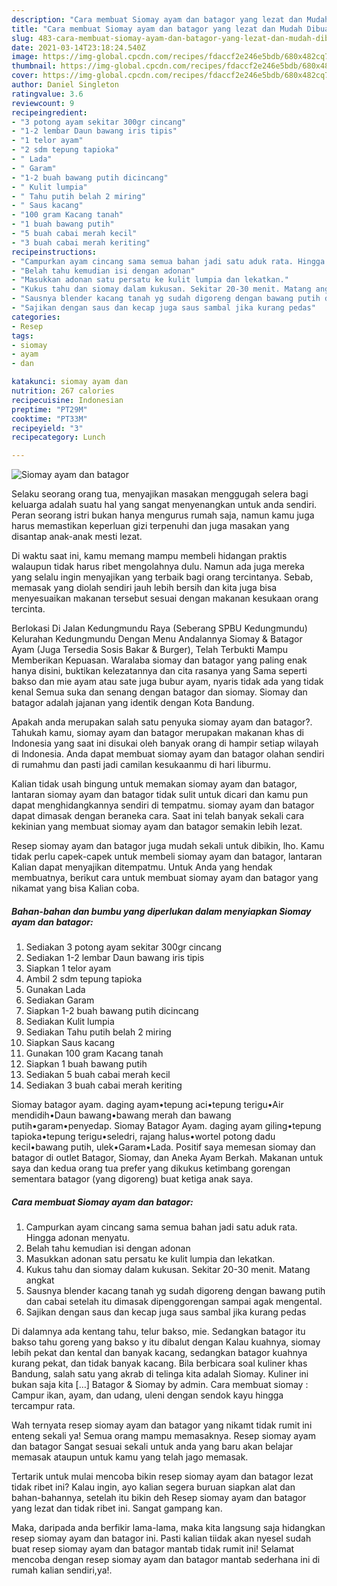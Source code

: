 ```yaml
---
description: "Cara membuat Siomay ayam dan batagor yang lezat dan Mudah Dibuat"
title: "Cara membuat Siomay ayam dan batagor yang lezat dan Mudah Dibuat"
slug: 483-cara-membuat-siomay-ayam-dan-batagor-yang-lezat-dan-mudah-dibuat
date: 2021-03-14T23:18:24.540Z
image: https://img-global.cpcdn.com/recipes/fdaccf2e246e5bdb/680x482cq70/siomay-ayam-dan-batagor-foto-resep-utama.jpg
thumbnail: https://img-global.cpcdn.com/recipes/fdaccf2e246e5bdb/680x482cq70/siomay-ayam-dan-batagor-foto-resep-utama.jpg
cover: https://img-global.cpcdn.com/recipes/fdaccf2e246e5bdb/680x482cq70/siomay-ayam-dan-batagor-foto-resep-utama.jpg
author: Daniel Singleton
ratingvalue: 3.6
reviewcount: 9
recipeingredient:
- "3 potong ayam sekitar 300gr cincang"
- "1-2 lembar Daun bawang iris tipis"
- "1 telor ayam"
- "2 sdm tepung tapioka"
- " Lada"
- " Garam"
- "1-2 buah bawang putih dicincang"
- " Kulit lumpia"
- " Tahu putih belah 2 miring"
- " Saus kacang"
- "100 gram Kacang tanah"
- "1 buah bawang putih"
- "5 buah cabai merah kecil"
- "3 buah cabai merah keriting"
recipeinstructions:
- "Campurkan ayam cincang sama semua bahan jadi satu aduk rata. Hingga adonan menyatu."
- "Belah tahu kemudian isi dengan adonan"
- "Masukkan adonan satu persatu ke kulit lumpia dan lekatkan."
- "Kukus tahu dan siomay dalam kukusan. Sekitar 20-30 menit. Matang angkat"
- "Sausnya blender kacang tanah yg sudah digoreng dengan bawang putih dan cabai setelah itu dimasak dipenggorengan sampai agak mengental."
- "Sajikan dengan saus dan kecap juga saus sambal jika kurang pedas"
categories:
- Resep
tags:
- siomay
- ayam
- dan

katakunci: siomay ayam dan 
nutrition: 267 calories
recipecuisine: Indonesian
preptime: "PT29M"
cooktime: "PT33M"
recipeyield: "3"
recipecategory: Lunch

---
```



![Siomay ayam dan batagor](https://img-global.cpcdn.com/recipes/fdaccf2e246e5bdb/680x482cq70/siomay-ayam-dan-batagor-foto-resep-utama.jpg)

Selaku seorang orang tua, menyajikan masakan menggugah selera bagi keluarga adalah suatu hal yang sangat menyenangkan untuk anda sendiri. Peran seorang istri bukan hanya mengurus rumah saja, namun kamu juga harus memastikan keperluan gizi terpenuhi dan juga masakan yang disantap anak-anak mesti lezat.

Di waktu  saat ini, kamu memang mampu membeli hidangan praktis walaupun tidak harus ribet mengolahnya dulu. Namun ada juga mereka yang selalu ingin menyajikan yang terbaik bagi orang tercintanya. Sebab, memasak yang diolah sendiri jauh lebih bersih dan kita juga bisa menyesuaikan makanan tersebut sesuai dengan makanan kesukaan orang tercinta. 

Berlokasi Di Jalan Kedungmundu Raya (Seberang SPBU Kedungmundu) Kelurahan Kedungmundu Dengan Menu Andalannya Siomay &amp; Batagor Ayam (Juga Tersedia Sosis Bakar &amp; Burger), Telah Terbukti Mampu Memberikan Kepuasan. Waralaba siomay dan batagor yang paling enak hanya disini, buktikan kelezatannya dan cita rasanya yang Sama seperti bakso dan mie ayam atau sate juga bubur ayam, nyaris tidak ada yang tidak kenal Semua suka dan senang dengan batagor dan siomay. Siomay dan batagor adalah jajanan yang identik dengan Kota Bandung.

Apakah anda merupakan salah satu penyuka siomay ayam dan batagor?. Tahukah kamu, siomay ayam dan batagor merupakan makanan khas di Indonesia yang saat ini disukai oleh banyak orang di hampir setiap wilayah di Indonesia. Anda dapat membuat siomay ayam dan batagor olahan sendiri di rumahmu dan pasti jadi camilan kesukaanmu di hari liburmu.

Kalian tidak usah bingung untuk memakan siomay ayam dan batagor, lantaran siomay ayam dan batagor tidak sulit untuk dicari dan kamu pun dapat menghidangkannya sendiri di tempatmu. siomay ayam dan batagor dapat dimasak dengan beraneka cara. Saat ini telah banyak sekali cara kekinian yang membuat siomay ayam dan batagor semakin lebih lezat.

Resep siomay ayam dan batagor juga mudah sekali untuk dibikin, lho. Kamu tidak perlu capek-capek untuk membeli siomay ayam dan batagor, lantaran Kalian dapat menyajikan ditempatmu. Untuk Anda yang hendak membuatnya, berikut cara untuk membuat siomay ayam dan batagor yang nikamat yang bisa Kalian coba.

<!--inarticleads1-->

##### Bahan-bahan dan bumbu yang diperlukan dalam menyiapkan Siomay ayam dan batagor:

1. Sediakan 3 potong ayam sekitar 300gr cincang
1. Sediakan 1-2 lembar Daun bawang iris tipis
1. Siapkan 1 telor ayam
1. Ambil 2 sdm tepung tapioka
1. Gunakan  Lada
1. Sediakan  Garam
1. Siapkan 1-2 buah bawang putih dicincang
1. Sediakan  Kulit lumpia
1. Sediakan  Tahu putih belah 2 miring
1. Siapkan  Saus kacang
1. Gunakan 100 gram Kacang tanah
1. Siapkan 1 buah bawang putih
1. Sediakan 5 buah cabai merah kecil
1. Sediakan 3 buah cabai merah keriting


Siomay batagor ayam. daging ayam•tepung aci•tepung terigu•Air mendidih•Daun bawang•bawang merah dan bawang putih•garam•penyedap. Siomay Batagor Ayam. daging ayam giling•tepung tapioka•tepung terigu•seledri, rajang halus•wortel potong dadu kecil•bawang putih, ulek•Garam•Lada. Positif saya memesan siomay dan batagor di outlet Batagor, Siomay, dan Aneka Ayam Berkah. Makanan untuk saya dan kedua orang tua prefer yang dikukus ketimbang gorengan sementara batagor (yang digoreng) buat ketiga anak saya. 

<!--inarticleads2-->

##### Cara membuat Siomay ayam dan batagor:

1. Campurkan ayam cincang sama semua bahan jadi satu aduk rata. Hingga adonan menyatu.
1. Belah tahu kemudian isi dengan adonan
1. Masukkan adonan satu persatu ke kulit lumpia dan lekatkan.
1. Kukus tahu dan siomay dalam kukusan. Sekitar 20-30 menit. Matang angkat
1. Sausnya blender kacang tanah yg sudah digoreng dengan bawang putih dan cabai setelah itu dimasak dipenggorengan sampai agak mengental.
1. Sajikan dengan saus dan kecap juga saus sambal jika kurang pedas


Di dalamnya ada kentang tahu, telur bakso, mie. Sedangkan batagor itu bakso tahu goreng yang bakso y itu dibalut dengan Kalau kuahnya, siomay lebih pekat dan kental dan banyak kacang, sedangkan batagor kuahnya kurang pekat, dan tidak banyak kacang. Bila berbicara soal kuliner khas Bandung, salah satu yang akrab di telinga kita adalah Siomay. Kuliner ini bukan saja kita […] Batagor &amp; Siomay by admin. Cara membuat siomay : Campur ikan, ayam, dan udang, uleni dengan sendok kayu hingga tercampur rata. 

Wah ternyata resep siomay ayam dan batagor yang nikamt tidak rumit ini enteng sekali ya! Semua orang mampu memasaknya. Resep siomay ayam dan batagor Sangat sesuai sekali untuk anda yang baru akan belajar memasak ataupun untuk kamu yang telah jago memasak.

Tertarik untuk mulai mencoba bikin resep siomay ayam dan batagor lezat tidak ribet ini? Kalau ingin, ayo kalian segera buruan siapkan alat dan bahan-bahannya, setelah itu bikin deh Resep siomay ayam dan batagor yang lezat dan tidak ribet ini. Sangat gampang kan. 

Maka, daripada anda berfikir lama-lama, maka kita langsung saja hidangkan resep siomay ayam dan batagor ini. Pasti kalian tiidak akan nyesel sudah buat resep siomay ayam dan batagor mantab tidak rumit ini! Selamat mencoba dengan resep siomay ayam dan batagor mantab sederhana ini di rumah kalian sendiri,ya!.

